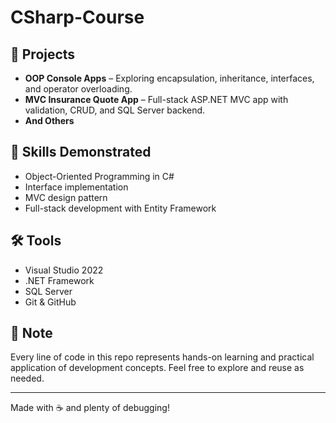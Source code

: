 # CSharp-Course

## 🚧 Projects
- **OOP Console Apps** – Exploring encapsulation, inheritance, interfaces, and operator overloading.
- **MVC Insurance Quote App** – Full-stack ASP.NET MVC app with validation, CRUD, and SQL Server backend.
- **And Others**

## 🧠 Skills Demonstrated
- Object-Oriented Programming in C#
- Interface implementation
- MVC design pattern
- Full-stack development with Entity Framework

## 🛠 Tools
- Visual Studio 2022
- .NET Framework
- SQL Server
- Git & GitHub

## 📌 Note
Every line of code in this repo represents hands-on learning and practical application of development concepts. Feel free to explore and reuse as needed.

---
Made with ☕ and plenty of debugging!
